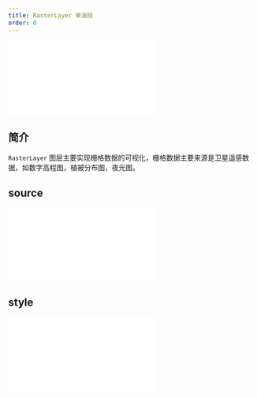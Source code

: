 ```yaml
---
title: RasterLayer 单波段
order: 0
---
```


<embed src="@/docs/common/style.md"></embed>

## 简介

`RasterLayer` 图层主要实现栅格数据的可视化，栅格数据主要来源是卫星遥感数据，如数字高程图，植被分布图，夜光图。

## source

<embed src="@/docs/api/source/raster/raster_single.md"></embed>

## style

<embed src="@/docs/api/raster_layer/common/style_single.md"></embed>
